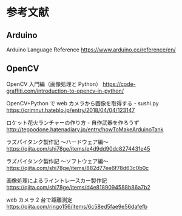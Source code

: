 # 参考文献

## Arduino

Arduino Language Reference
https://www.arduino.cc/reference/en/

## OpenCV

OpenCV 入門編（画像処理と Python）
https://code-graffiti.com/introduction-to-opencv-in-python/

OpenCV+Python で web カメラから画像を取得する - sushi.py
https://crimnut.hateblo.jp/entry/2018/04/04/123147

ロケット花火ランチャーの作り方 - 自作武器を作ろうず
http://teppodone.hatenadiary.jp/entry/howToMakeArduinoTank

ラズパイタンク製作記 〜ハードウェア編〜
https://qiita.com/shi78ge/items/e4d9dd90dc8274431e45

ラズパイタンク製作記 〜ソフトウェア編〜
https://qiita.com/shi78ge/items/882d77ee6f78d63c0b0c

画像処理によるライントレースカー製作記
https://qiita.com/shi78ge/items/d4e8189094588b86a7b2

web カメラ 2 台で距離測定
https://qiita.com/ringo156/items/6c58ed5fae9e56dafefb
